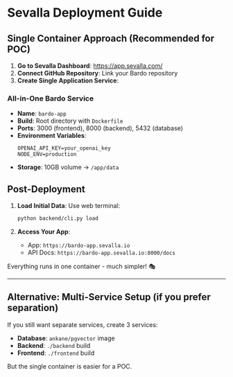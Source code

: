 # Sevalla Deployment Guide

## Single Container Approach (Recommended for POC)

1. **Go to Sevalla Dashboard**: https://app.sevalla.com/
2. **Connect GitHub Repository**: Link your Bardo repository
3. **Create Single Application Service**:

### All-in-One Bardo Service
- **Name**: `bardo-app`
- **Build**: Root directory with `Dockerfile`
- **Ports**: 3000 (frontend), 8000 (backend), 5432 (database)
- **Environment Variables**:
  ```
  OPENAI_API_KEY=your_openai_key
  NODE_ENV=production
  ```
- **Storage**: 10GB volume → `/app/data`

## Post-Deployment

1. **Load Initial Data**: Use web terminal:
   ```bash
   python backend/cli.py load
   ```

2. **Access Your App**: 
   - App: `https://bardo-app.sevalla.io`
   - API Docs: `https://bardo-app.sevalla.io:8000/docs`

Everything runs in one container - much simpler! 🎭

---

## Alternative: Multi-Service Setup (if you prefer separation)

If you still want separate services, create 3 services:
- **Database**: `ankane/pgvector` image 
- **Backend**: `./backend` build
- **Frontend**: `./frontend` build

But the single container is easier for a POC.